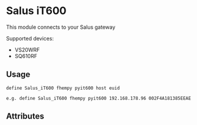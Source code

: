 
# Salus iT600
This module connects to your Salus gateway

Supported devices:
- VS20WRF
- SQ610RF

## Usage
```
define Salus_iT600 fhempy pyit600 host euid

e.g. define Salus_iT600 fhempy pyit600 192.168.178.96 002F4A181385EEAE
```

## Attributes
